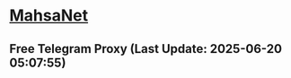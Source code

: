 
# [MahsaNet](https://t.me/mahsa_net)
## Free Telegram Proxy (Last Update: 2025-06-20 05:07:55)

    